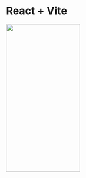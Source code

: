 # React + Vite


<img src="https://drive.google.com/file/d/12sno01r4Oeg9-4VhmiCwMGpIVGRiYC0T/view?usp=drive_link" width="200" height="400" />
